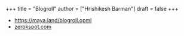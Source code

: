 +++
title = "Blogroll"
author = ["Hrishikesh Barman"]
draft = false
+++

-   <https://maya.land/blogroll.opml>
-   [zerokspot.com](https://zerokspot.com/blogroll/)
